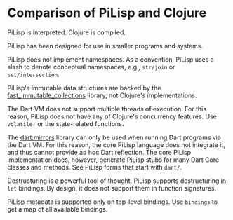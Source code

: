 # Comparison of PiLisp and Clojure

PiLisp is interpreted. Clojure is compiled.

PiLisp has been designed for use in smaller programs and systems.

PiLisp does not implement namespaces. As a convention, PiLisp uses a slash to
denote conceptual namespaces, e.g., `str/join` or `set/intersection`.

PiLisp's immutable data structures are backed by the
[fast_immutable_collections] library, not Clojure's implementations.

The Dart VM does not support multiple threads of execution. For this reason,
PiLisp does not have any of Clojure's concurrency features. Use `volatile!` or
the state-related functions.

The [dart:mirrors] library can only be used when running Dart programs via the
Dart VM. For this reason, the core PiLisp language does not integrate it, and
thus cannot provide ad hoc Dart reflection. The core PiLisp implementation does,
however, generate PiLisp stubs for many Dart Core classes and methods. See
PiLisp forms that start with `dart/`.

Destructuring is a powerful tool of thought. PiLisp supports destructuring in
`let` bindings. By design, it does not support them in function signatures.

PiLisp metadata is supported only on top-level bindings. Use `bindings` to get a
map of all available bindings.


<!-- Links -->
[dart:mirrors]: https://api.dart.dev/stable/2.19.1/dart-mirrors/dart-mirrors-library.html
[fast_immutable_collections]: https://pub.dev/documentation/fast_immutable_collections/latest/fast_immutable_collections/fast_immutable_collections-library.html